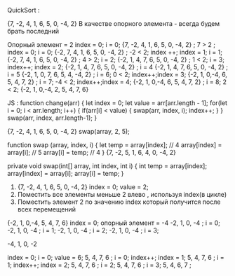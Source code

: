 QuickSort :

{7, -2, 4, 1, 6, 5, 0, -4, 2}
В качестве опорного элемента - всегда будем брать последний

Опорный элемент = 2
index = 0; i = 0;
{7, -2, 4, 1, 6, 5, 0, -4, 2} ; 7 > 2 ; index = 0; i = 0;
{-2, 7, 4, 1, 6, 5, 0, -4, 2} ; -2 < 2; index ++; index = 1; i = 1;
{-2, 7, 4, 1, 6, 5, 0, -4, 2} ;  4 > 2; i = 2;
{-2, 1, 4, 7, 6, 5, 0, -4, 2} ;  1 < 2; i = 3; index++; index = 2;
{-2, 1, 4, 7, 6, 5, 0, -4, 2} ; i = 4
{-2, 1, 4, 7, 6, 5, 0, -4, 2} ; i = 5
{-2, 1, 0, 7, 6, 5, 4, -4, 2} ; i = 6; 0 < 2; index++;index = 3;
{-2, 1, 0,-4, 6, 5, 4,  7, 2} ; i = 7; -4 < 2; index++;index = 4;
{-2, 1, 0,-4, 6, 5, 4,  7, 2} ; i = 8; 2 < 2;
{-2, 1, 0,-4, 2, 5, 4,  7, 6}


JS :
function change(arr) {
let index = 0;
let value = arr[arr.length - 1];
    for(let i = 0; i < arr.length; i++) {
        if(arr[i] < value) {
           swap(arr, index, i);
           index++;
        }
    }
    swap(arr, index, arr.length-1);
}


{7, -2, 4, 1, 6, 5, 0, -4, 2}
swap(array, 2, 5);

function swap (array, index, i) {
    let temp = array[index]; // 4
    array[index] = array[i]; // 5
    array[i] = temp; // 4
}
{7, -2, 5, 1, 6, 4, 0, -4, 2}

private void swap(int[] array, int index, int i) {
    int temp = array[index];
    array[index] = array[i];
    array[i] = temp;
}

1) {7, -2, 4, 1, 6, 5, 0, -4, 2}
   index = 0;
   value = 2;
2) Поместить все элементы меньше 2 влево , используя index(в цикле)
3) Поместить элемент 2 по значению index который получится после всех перемещений


{-2, 1, 0,-4,
                 5, 4,  7, 6}
index = 0;
опорный элемент = -4
-2, 1, 0, -4 ; i = 0;
-2, 1, 0, -4 ; i = 1;
-2, 1, 0, -4 ; i = 2;
-2, 1, 0, -4 ; i = 3;

-4, 1, 0, -2

index = 0; i = 0;
value = 6;
5, 4,  7, 6 ; i = 0;  index++; index = 1;
5, 4,  7, 6 ; i = 1;  index++; index = 2;
5, 4,  7, 6 ; i = 2;
5, 4,  7, 6 ; i = 3;
5, 4,  6, 7 ;

